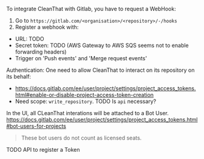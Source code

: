 To integrate CleanThat with Gitlab, you have to request a WebHook:

1. Go to `https://gitlab.com/<organisation>/<repository>/-/hooks`
2. Register a webhook with:

- URL: TODO
- Secret token: TODO (AWS Gateway to AWS SQS seems not to enable forwarding headers)
- Trigger on 'Push events' and 'Merge request events'

Authentication:
One need to allow CleanThat to interact on its repository on its behalf:
- https://docs.gitlab.com/ee/user/project/settings/project_access_tokens.html#enable-or-disable-project-access-token-creation
- Need scope: `write_repository`. TODO Is `api` necessary?

In the UI, all CLeanThat interations will be attached to a Bot User.
https://docs.gitlab.com/ee/user/project/settings/project_access_tokens.html#bot-users-for-projects

> These bot users do not count as licensed seats.

TODO API to register a Token